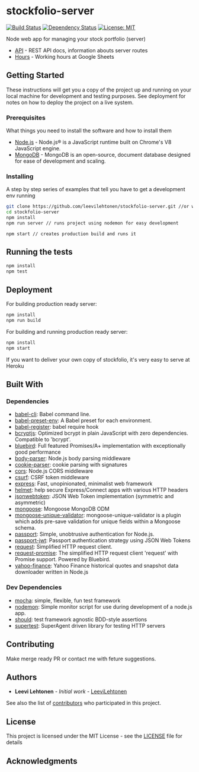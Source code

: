 # stockfolio-server

[![Build Status](https://travis-ci.org/leevilehtonen/stockfolio-server.svg?branch=master)](https://travis-ci.org/leevilehtonen/stockfolio-server)
[![Dependency Status](https://david-dm.org/leevilehtonen/stockfolio-server.svg)](https://david-dm.org/leevilehtonen/stockfolio-server)
[![License: MIT](https://img.shields.io/badge/License-MIT-blue.svg)](https://opensource.org/licenses/MIT)

Node web app for managing your stock portfolio (server)

- [API](docs/API.md) - REST API docs, information abouts server routes
- [Hours](https://docs.google.com/spreadsheets/d/1iS3zzA9LTFgh2s2CuXOBlqsfMP5bsVArIPT1dS3bYpY/edit?usp=sharing) - Working hours at Google Sheets

## Getting Started

These instructions will get you a copy of the project up and running on your local machine for development and testing purposes. See deployment for notes on how to deploy the project on a live system.

### Prerequisites

What things you need to install the software and how to install them

- [Node.js](https://nodejs.org/) - Node.js® is a JavaScript runtime built on Chrome's V8 JavaScript engine.
- [MongoDB](https://www.mongodb.com/) - MongoDB is an open-source, document database designed for ease of development and scaling.

### Installing

A step by step series of examples that tell you have to get a development env running

```sh
git clone https://github.com/leevilehtonen/stockfolio-server.git //or with ssh
cd stockfolio-server
npm install
npm run server // runs project using nodemon for easy development

```

```
npm start // creates production build and runs it
```


## Running the tests

```sh
npm install
npm test
```

## Deployment

For building production ready server:
```sh
npm install
npm run build 
```

For building and running production ready server:
```sh
npm install
npm start 
```

If you want to deliver your own copy of stockfolio, it's very easy to serve at Heroku

## Built With

### Dependencies

- [babel-cli](https://github.com/babel/babel/tree/master/packages): Babel command line.
- [babel-preset-env](https://github.com/babel/babel-preset-env): A Babel preset for each environment.
- [babel-register](https://github.com/babel/babel/tree/master/packages): babel require hook
- [bcryptjs](https://github.com/dcodeIO/bcrypt.js): Optimized bcrypt in plain JavaScript with zero dependencies. Compatible to &#39;bcrypt&#39;.
- [bluebird](https://github.com/petkaantonov/bluebird): Full featured Promises/A+ implementation with exceptionally good performance
- [body-parser](https://github.com/expressjs/body-parser): Node.js body parsing middleware
- [cookie-parser](https://github.com/expressjs/cookie-parser): cookie parsing with signatures
- [cors](https://github.com/expressjs/cors): Node.js CORS middleware
- [csurf](https://github.com/expressjs/csurf): CSRF token middleware
- [express](https://github.com/expressjs/express): Fast, unopinionated, minimalist web framework
- [helmet](https://github.com/helmetjs/helmet): help secure Express/Connect apps with various HTTP headers
- [jsonwebtoken](https://github.com/auth0/node-jsonwebtoken): JSON Web Token implementation (symmetric and asymmetric)
- [mongoose](https://github.com/Automattic/mongoose): Mongoose MongoDB ODM
- [mongoose-unique-validator](https://github.com/blakehaswell/mongoose-unique-validator): mongoose-unique-validator is a plugin which adds pre-save validation for unique fields within a Mongoose schema.
- [passport](https://github.com/jaredhanson/passport): Simple, unobtrusive authentication for Node.js.
- [passport-jwt](https://github.com/themikenicholson/passport-jwt): Passport authentication strategy using JSON Web Tokens
- [request](https://github.com/request/request): Simplified HTTP request client.
- [request-promise](https://github.com/request/request-promise): The simplified HTTP request client &#39;request&#39; with Promise support. Powered by Bluebird.
- [yahoo-finance](https://github.com/pilwon/node-yahoo-finance): Yahoo Finance historical quotes and snapshot data downloader written in Node.js

### Dev Dependencies

- [mocha](https://github.com/mochajs/mocha): simple, flexible, fun test framework
- [nodemon](https://github.com/remy/nodemon): Simple monitor script for use during development of a node.js app.
- [should](https://github.com/shouldjs/should.js): test framework agnostic BDD-style assertions
- [supertest](https://github.com/visionmedia/supertest): SuperAgent driven library for testing HTTP servers

## Contributing

Make merge ready PR or contact me with feture suggestions.

## Authors

* **Leevi Lehtonen** - *Initial work* - [LeeviLehtonen](https://github.com/leevilehtonen)

See also the list of [contributors](https://github.com/leevilehtonen/stockfolio-server/graphs/contributors) who participated in this project.

## License

This project is licensed under the MIT License - see the [LICENSE](LICENSE) file for details

## Acknowledgments




